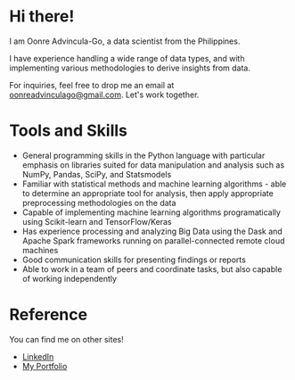 
# Hi there!
I am Oonre Advincula-Go, a data scientist from the Philippines. 

I have experience handling a wide range of data types, and with implementing various methodologies to derive insights from data.

For inquiries, feel free to drop me an email at oonreadvinculago@gmail.com. Let's work together.

# Tools and Skills
- General programming skills in the Python language with particular emphasis on libraries suited for data manipulation and analysis such as NumPy, Pandas, SciPy, and Statsmodels
- Familiar with statistical methods and machine learning algorithms - able to determine an appropriate tool for analysis, then apply appropriate preprocessing methodologies on the data
- Capable of implementing machine learning algorithms programatically using Scikit-learn and TensorFlow/Keras
- Has experience processing and analyzing Big Data using the Dask and Apache Spark frameworks running on parallel-connected remote cloud machines
- Good communication skills for presenting findings or reports
- Able to work in a team of peers and coordinate tasks, but also capable of working independently

# Reference
You can find me on other sites! 
- [LinkedIn][1]
- [My Portfolio][2]


[1]: https://www.linkedin.com/in/oonreadvinculago/
[2]: https://oonrezak.github.io/

<!---
oonrezak/oonrezak is a ✨ special ✨ repository because its `README.md` (this file) appears on your GitHub profile.
You can click the Preview link to take a look at your changes.
--->
